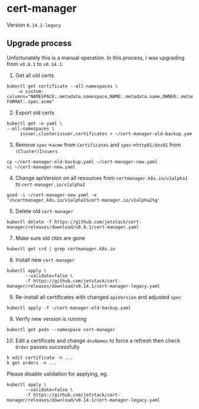 # cert-manager
Version `0.14.1-legacy`

## Upgrade process
Unfortunately this is a manual operation. In this process, I was upgrading from `v0.8.1` to `v0.14.1`:

1. Get all old certs

```
kubectl get certificate --all-namespaces \
    -o custom-columns="NAMESPACE:.metadata.namespace,NAME:.metadata.name,OWNER:.metadata.ownerReferences[0].kind,OLD FORMAT:.spec.acme"
```

2. Export old certs

```
kubectl get -o yaml \                                                                                                                                                     	--all-namespaces \
     issuer,clusterissuer,certificates > ~/cert-manager-old-backup.yam
```

3. Remove `spec`->`acme` from `Certificates` and `spec`->`http01/dns01` from `(Cluster)Issuers`

```
cp ~/cert-manager-old-backup.yaml ~/cert-manager-new.yaml
vi ~/cert-manager-new.yaml
```

4. Change apiVersion on all resources from `certmanager.k8s.io/v1alpha1` to `cert-manager.io/v1alpha2`

```
gsed -i ~/cert-manager-new.yaml -e 's%certmanager.k8s.io/v1alpha1%cert-manager.io/v1alpha2%g'
```

5. Delete old `cert-manager`

```
kubectl delete -f https://github.com/jetstack/cert-manager/releases/download/v0.8.1/cert-manager.yaml
```

7. Make sure old `CRD`s are gone

```
kubectl get crd | grep certmanager.k8s.io
```

8. Install new `cert-manager`

```
kubectl apply \
       --validate=false \
       -f https://github.com/jetstack/cert-manager/releases/download/v0.14.1/cert-manager-legacy.yaml
```

9. Re-install all certificates with changed `apiVersion` and adjusted `spec`

```
kubectl apply -f ~/cert-manager-old-backup.yaml
```

9. Verify new version is running

```
kubectl get pods --namespace cert-manager
```

10. Edit a certificate and change `dnsNames` to force a refresh then check `Order` passes successfully

```
k edit certificate -n ...
k get orders -n ...
```

Please disable validation for applying, eg.
```
kubectl apply \
       --validate=false \
       -f https://github.com/jetstack/cert-manager/releases/download/v0.14.1/cert-manager-legacy.yaml
```
